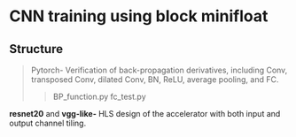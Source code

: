 # CNN training using block minifloat

## Structure  

> Pytorch- Verification of back-propagation derivatives, including Conv, transposed Conv, dilated Conv, BN, ReLU, average pooling, and FC.  
>> BP_function.py
>> fc_test.py

**resnet20** and **vgg-like-** HLS design of the accelerator with both input and output channel tiling.
